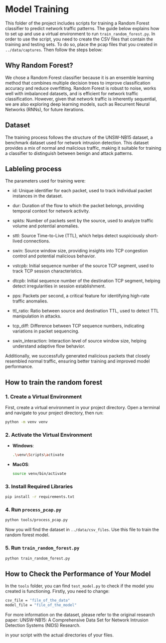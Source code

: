 # Model Training

This folder of the project includes scripts for training a Random Forest classifier to predict network traffic patterns. The guide below explains how to set up and use a virtual environment to run `train_random_forest.py`. In order to use the script, you need to create the CSV files that contain the training and testing sets. To do so, place the pcap files that you created in `../data/captures`. Then follow the steps below:

## Why Random Forest?

We chose a Random Forest classifier because it is an ensemble learning method that combines multiple decision trees to improve classification accuracy and reduce overfitting. Random Forest is robust to noise, works well with imbalanced datasets, and is efficient for network traffic classification. However, given that network traffic is inherently sequential, we are also exploring deep learning models, such as Recurrent Neural Networks (RNNs), for future iterations.

## Dataset

The training process follows the structure of the UNSW-NB15 dataset, a benchmark dataset used for network intrusion detection. This dataset provides a mix of normal and malicious traffic, making it suitable for training a classifier to distinguish between benign and attack patterns.

## Lableling process

The parameters used for training were:

- id: Unique identifier for each packet, used to track individual packet instances in the dataset.

- dur: Duration of the flow to which the packet belongs, providing temporal context for network activity.

- spkts: Number of packets sent by the source, used to analyze traffic volume and potential anomalies.

- sttl: Source Time-to-Live (TTL), which helps detect suspiciously short-lived connections.

- swin: Source window size, providing insights into TCP congestion control and potential malicious behavior.

- vstcpb: Initial sequence number of the source TCP segment, used to track TCP session characteristics.

- dtcpb: Initial sequence number of the destination TCP segment, helping detect irregularities in session establishment.

- pps: Packets per second, a critical feature for identifying high-rate traffic anomalies.

- ttl_ratio: Ratio between source and destination TTL, used to detect TTL manipulation in attacks.

- tcp_diff: Difference between TCP sequence numbers, indicating variations in packet sequencing.

- swin_interaction: Interaction level of source window size, helping understand adaptive flow behavior.

Additionally, we successfully generated malicious packets that closely resembled normal traffic, ensuring better training and improved model performance.

## How to train the random forest

### 1. Create a Virtual Environment

First, create a virtual environment in your project directory. Open a terminal and navigate to your project directory, then run:

```sh
python -m venv venv
```

### 2. Activate the Virtual Environment

- **Windows**: 
  ```sh
  .\venv\Scripts\activate
  ```
- **MacOS**: 
  ```sh
  source venv/bin/activate
  ```

### 3. Install Required Libraries

```sh
pip install -r requirements.txt
```

### 4. Run `process_pcap.py`

```sh
python tools/process_pcap.py
```

Now you will find the dataset in `../data/csv_files`. Use this file to train the random forest model.

### 5. Run `train_random_forest.py`

```sh
python train_random_forest.py
```

## How to Check the Performance of Your Model

In the `tools` folder, you can find `test_model.py` to check if the model you created is functioning. Firstly, you need to change:

```sh
csv_file = "file_of_the_data" 
model_file = "file_of_the_model"
```

For more information on the dataset, please refer to the original research paper: UNSW-NB15: A Comprehensive Data Set for Network Intrusion Detection Systems (NIDS) Research.

in your script with the actual directories of your files.